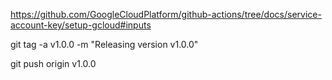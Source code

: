 https://github.com/GoogleCloudPlatform/github-actions/tree/docs/service-account-key/setup-gcloud#inputs

git tag -a v1.0.0 -m "Releasing version v1.0.0"

git push origin v1.0.0
